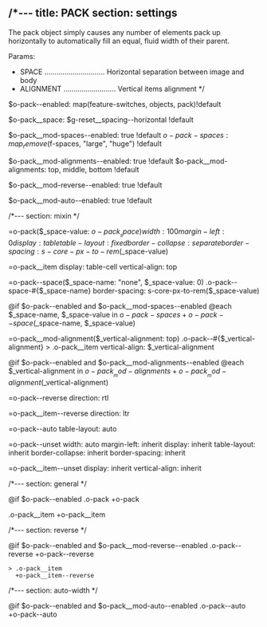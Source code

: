 /*---
title: PACK
section: settings
---
The pack object simply causes any number of elements pack up horizontally to
automatically fill an equal, fluid width of their parent.

Params:
* SPACE .............................. Horizontal separation between image and body
* ALIGNMENT .......................... Vertical items alignment
*/

$o-pack--enabled: map(feature-switches, objects, pack)!default

$o-pack__space: $g-reset__spacing--horizontal !default

$o-pack__mod-spaces--enabled: true !default
$o-pack-spaces: map_remove($f-spaces, "large", "huge") !default

$o-pack__mod-alignments--enabled: true !default
$o-pack__mod-alignments: top, middle, bottom !default

$o-pack__mod-reverse--enabled: true !default

$o-pack__mod-auto--enabled: true !default

/*---
section: mixin
*/

=o-pack($_space-value: $o-pack__space)
  width: 100%
  margin-left: 0
  display: table
  table-layout: fixed
  border-collapse: separate
  border-spacing: s-core-px-to-rem($_space-value)

=o-pack__item
  display: table-cell
  vertical-align: top

=o-pack--space($_space-name: "none", $_space-value: 0)
  .o-pack--space-#{$_space-name}
    border-spacing: s-core-px-to-rem($_space-value)

@if $o-pack--enabled and $o-pack__mod-spaces--enabled
  @each $_space-name, $_space-value in $o-pack-spaces
    +o-pack--space($_space-name, $_space-value)

=o-pack__mod-alignment($_vertical-alignment: top)
  .o-pack--#{$_vertical-alignment} > .o-pack__item
    vertical-align: $_vertical-alignment

@if $o-pack--enabled and $o-pack__mod-alignments--enabled
  @each $_vertical-alignment in $o-pack__mod-alignments
    +o-pack__mod-alignment($_vertical-alignment)

=o-pack--reverse
  direction: rtl

=o-pack__item--reverse
  direction: ltr

=o-pack--auto
  table-layout: auto

=o-pack--unset
  width: auto
  margin-left: inherit
  display: inherit
  table-layout: inherit
  border-collapse: inherit
  border-spacing: inherit

=o-pack__item--unset
  display: inherit
  vertical-align: inherit

/*---
section: general
*/

@if $o-pack--enabled
  .o-pack
    +o-pack

  .o-pack__item
    +o-pack__item

/*---
section: reverse
*/

@if $o-pack--enabled and $o-pack__mod-reverse--enabled
  .o-pack--reverse
    +o-pack--reverse

    > .o-pack__item
      +o-pack__item--reverse

/*---
section: auto-width
*/

@if $o-pack--enabled and $o-pack__mod-auto--enabled
  .o-pack--auto
    +o-pack--auto

